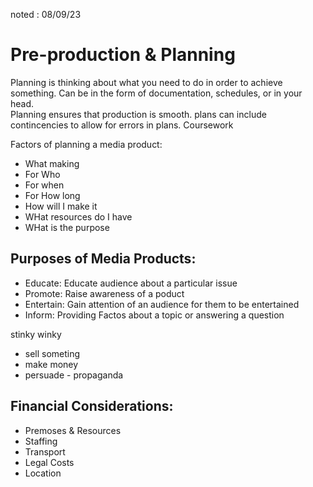 noted : 08/09/23

# Pre-production & Planning

Planning is thinking about what you need to do in order to achieve something. Can be in the form of documentation, schedules, or in your head.  
Planning ensures that production is smooth. plans can include contincencies to allow for errors in plans.
Coursework

Factors of planning a media product:

-   What making
-   For Who
-   For when
-   For How long
-   How will I make it
-   WHat resources do I have
-   WHat is the purpose

## Purposes of Media Products:

-   Educate: Educate audience about a particular issue
-   Promote: Raise awareness of a poduct
-   Entertain: Gain attention of an audience for them to be entertained
-   Inform: Providing Factos about a topic or answering a question

stinky winky

-   sell someting
-   make money
-   persuade - propaganda

## Financial Considerations:

-   Premoses & Resources
-   Staffing
-   Transport
-   Legal Costs
-   Location
